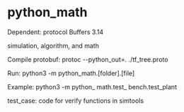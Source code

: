# python_math
Dependent: protocol Buffers 3.14  

simulation, algorithm, and math

Compile protobuf:
protoc --python_out=. ./tf_tree.proto

Run:
python3 -m python_math.[folder].[file]

Example:
python3 -m python_ math.test_ bench.test_plant


test_case:
code for verify functions in simtools

